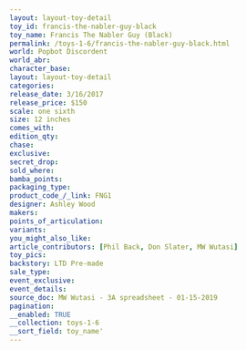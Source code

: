 ```yaml
---
layout: layout-toy-detail 
toy_id: francis-the-nabler-guy-black
toy_name: Francis The Nabler Guy (Black)
permalink: /toys-1-6/francis-the-nabler-guy-black.html
world: Popbot Discordent
world_abr: 
character_base: 
layout: layout-toy-detail
categories: 
release_date: 3/16/2017
release_price: $150 
scale: one sixth
size: 12 inches
comes_with: 
edition_qty: 
chase: 
exclusive: 
secret_drop: 
sold_where: 
bamba_points: 
packaging_type: 
product_code_/_link: FNG1
designer: Ashley Wood
makers: 
points_of_articulation: 
variants: 
you_might_also_like: 
article_contributors: [Phil Back, Don Slater, MW Wutasi]
toy_pics: 
backstory: LTD Pre-made
sale_type: 
event_exclusive: 
event_details: 
source_doc: MW Wutasi - 3A spreadsheet - 01-15-2019
pagination: 
__enabled: TRUE
__collection: toys-1-6
__sort_field: toy_name'
---
```

